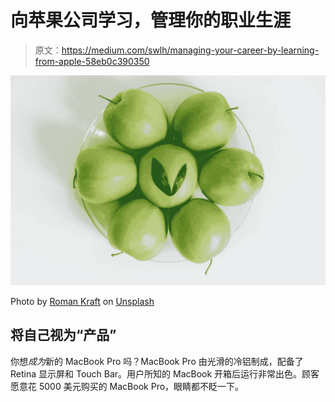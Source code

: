 # 向苹果公司学习，管理你的职业生涯

> 原文：<https://medium.com/swlh/managing-your-career-by-learning-from-apple-58eb0c390350>

![](img/36548373b513f4f6ae329d99a40e89bd.png)

Photo by [Roman Kraft](https://unsplash.com/photos/b9wQvEXJTFg?utm_source=unsplash&utm_medium=referral&utm_content=creditCopyText) on [Unsplash](https://unsplash.com/search/photos/apple?utm_source=unsplash&utm_medium=referral&utm_content=creditCopyText)

## 将自己视为“产品”

你想*成为*新的 MacBook Pro 吗？MacBook Pro 由光滑的冷铝制成，配备了 Retina 显示屏和 Touch Bar。用户所知的 MacBook 开箱后运行非常出色。顾客愿意花 5000 美元购买的 MacBook Pro，眼睛都不眨一下。